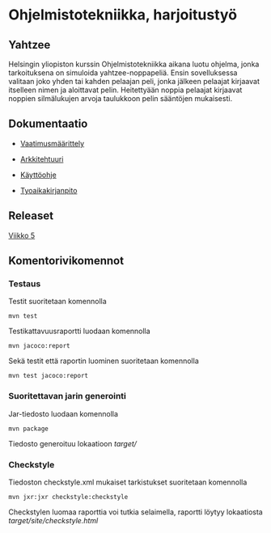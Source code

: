 # **Ohjelmistotekniikka, harjoitustyö**
## **Yahtzee**

Helsingin yliopiston kurssin Ohjelmistotekniikka aikana luotu ohjelma, jonka tarkoituksena on simuloida yahtzee-noppapeliä. Ensin sovelluksessa valitaan joko yhden tai kahden pelaajan peli, jonka jälkeen pelaajat kirjaavat itselleen nimen ja aloittavat pelin. Heitettyään noppia pelaajat kirjaavat noppien silmälukujen arvoja taulukkoon pelin sääntöjen mukaisesti.

## **Dokumentaatio**

* [Vaatimusmäärittely](https://github.com/Hiisable/ot-harjoitustyo/blob/master/dokumentointi/Vaatimusmaarittely.md)

* [Arkkitehtuuri](https://github.com/Hiisable/ot-harjoitustyo/blob/master/dokumentointi/Arkkitehtuuri.md)

* [Käyttöohje](https://github.com/Hiisable/ot-harjoitustyo/blob/master/dokumentointi/Kayttoohje.md)

* [Tyoaikakirjanpito](https://github.com/Hiisable/ot-harjoitustyo/blob/master/dokumentointi/Tuntikirjanpito.md)

## **Releaset**

[Viikko 5](https://github.com/Hiisable/ot-harjoitustyo/releases/tag/Viikko5)

## **Komentorivikomennot**

### **Testaus**

Testit suoritetaan komennolla<br/>

`mvn test`<br/>

Testikattavuusraportti luodaan komennolla<br/>

`mvn jacoco:report`<br/>

Sekä testit että raportin luominen suoritetaan komennolla<br/>

`mvn test jacoco:report`<br/>

### **Suoritettavan jarin generointi**

Jar-tiedosto luodaan komennolla<br/>

`mvn package`<br/>

Tiedosto generoituu lokaatioon *target/*

### **Checkstyle**

Tiedoston checkstyle.xml mukaiset tarkistukset suoritetaan komennolla<br/>

`mvn jxr:jxr checkstyle:checkstyle`<br/>

Checkstylen luomaa raporttia voi tutkia selaimella, raportti löytyy lokaatiosta *target/site/checkstyle.html*
